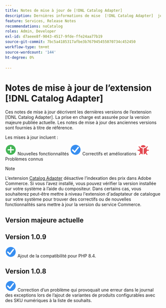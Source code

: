 ```yaml
---
title: Notes de mise à jour de [!DNL Catalog Adapter]
description: Dernières informations de mise  [!DNL Catalog Adapter]  jour pour Adobe Commerce.
feature: Services, Release Notes
recommendations: noCatalog
roles: Admin, Developer
exl-id: d7aeee8f-9043-4517-9fde-ffe24aa77b19
source-git-commit: 7bc5a4185317afbe3b767945455070734c452450
workflow-type: tm+mt
source-wordcount: '144'
ht-degree: 0%

---
```


# Notes de mise à jour de l’extension [!DNL Catalog Adapter]

Ces notes de mise à jour décrivent les dernières versions de l’extension [!DNL Catalog Adapter]. La prise en charge est assurée pour la version majeure publiée actuelle. Les notes de mise à jour des anciennes versions sont fournies à titre de référence.

Les mises à jour incluent :

![Nouveau](../assets/new.svg) Nouvelles fonctionnalités
![Correctifs](../assets/fix.svg) Correctifs et améliorations
![Bogue](../assets/bug.svg) Problèmes connus


>[!NOTE]
>
>L’extension [Catalog Adapter](catalog-adapter.md) désactive l’indexation des prix dans Adobe Commerce. Si vous l’avez installé, vous pouvez vérifier la version installée sur votre système à l’aide du compositeur. Dans certains cas, vous souhaiterez peut-être mettre à niveau l&#39;extension d&#39;adaptateur de catalogue sur votre système pour trouver des correctifs ou de nouvelles fonctionnalités sans mettre à jour la version du service Commerce.

## Version majeure actuelle

## Version 1.0.9

![Correctif](../assets/fix.svg) Ajout de la compatibilité pour PHP 8.4. <!--MDEE-941-->

## Version 1.0.8

![Correction](../assets/fix.svg) Correction d’un problème qui provoquait une erreur dans le journal des exceptions lors de l’ajout de variantes de produits configurables avec des SKU numériques à la liste de souhaits. <!--MDEE-876-->

